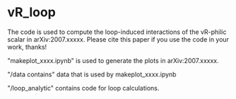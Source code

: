 # vR_loop
The code is used to compute the loop-induced interactions of the vR-philic scalar in arXiv:2007.xxxxx.
Please cite this paper if you use the code in your work, thanks!

"makeplot_xxxx.ipynb" is used to generate the plots in arXiv:2007.xxxxx.

"/data contains" data that is used by makeplot_xxxx.ipynb

"/loop_analytic" contains code for loop calculations.



